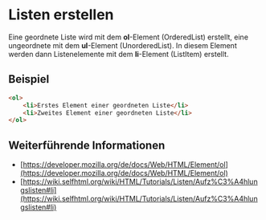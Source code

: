 # Listen erstellen
Eine geordnete Liste wird mit dem **ol**-Element (OrderedList) erstellt, eine ungeordnete mit dem **ul**-Element (UnorderedList). In diesem Element werden dann Listenelemente mit dem **li**-Element (ListItem) erstellt.

## Beispiel
```html
<ol>
    <li>Erstes Element einer geordneten Liste</li>
    <li>Zweites Element einer geordneten Liste</li>
</ol>
```

## Weiterführende Informationen
- [https://developer.mozilla.org/de/docs/Web/HTML/Element/ol](https://developer.mozilla.org/de/docs/Web/HTML/Element/ol)
- [https://wiki.selfhtml.org/wiki/HTML/Tutorials/Listen/Aufz%C3%A4hlungslisten#li](https://wiki.selfhtml.org/wiki/HTML/Tutorials/Listen/Aufz%C3%A4hlungslisten#li)
